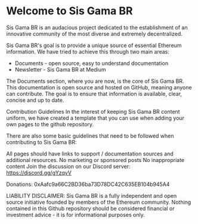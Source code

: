 # Welcome to Sis Gama BR

Sis Gama BR is an audacious project dedicated to the establishment of an innovative community of the most diverse and extremely decentralized.

Sis Gama BR's goal is to provide a unique source of essential Ethereum information. We have tried to achieve this through two main areas:

- Documents - open source, easy to understand documentation
- Newsletter - Sis Gama BR at Medium

The Documents section, where you are now, is the core of Sis Gama BR. This documentation is open source and hosted on GitHub, meaning anyone can contribute. The goal is to ensure that information is available, clear, concise and up to date.

Contribution Guidelines
In the interest of keeping Sis Gama BR content uniform, we have created a template that you can use when adding your own pages to the github repository.

There are also some basic guidelines that need to be followed when contributing to Sis Gama BR:

All pages should have links to support / documentation sources and additional resources.
No marketing or sponsored posts
No inappropriate content
Join the discussion on our Discord server: https://discord.gg/gYzqvV

Donations: 0xAafc9a66C2BD36ba73D78DC42C635EB104b945A4

LIABILITY DISCLAIMER: Sis Gama BR is a fully independent and open source initiative founded by members of the Ethereum community. Nothing contained in this Github repository should be considered financial or investment advice - it is for informational purposes only.
